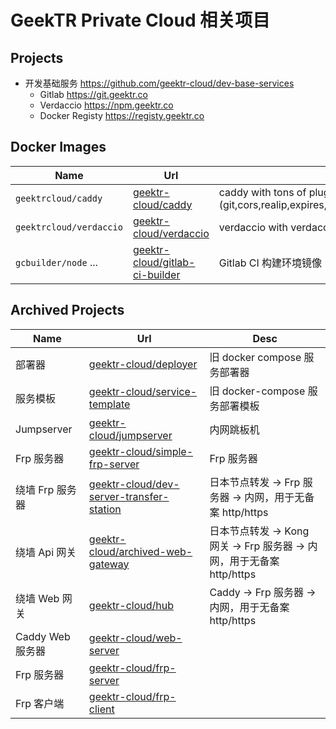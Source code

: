 # GeekTR Private Cloud 相关项目

## Projects

- 开发基础服务 https://github.com/geektr-cloud/dev-base-services
  - Gitlab https://git.geektr.co
  - Verdaccio https://npm.geektr.co
  - Docker Registy https://registy.geektr.co

## Docker Images

|Name|Url|Desc|
|-|-|-|
|`geektrcloud/caddy`|[geektr-cloud/caddy](https://github.com/geektr-cloud/caddy)|caddy with tons of plugins (git,cors,realip,expires,cache,cloudflare,dyndns,cgi,filter,forwardproxy,geoip,grpc,ipfilter,jwt,login,s3browser)|
|`geektrcloud/verdaccio`|[geektr-cloud/verdaccio](https://github.com/geektr-cloud/verdaccio)|verdaccio with verdaccio-gitlab|
|`gcbuilder/node` ...|[geektr-cloud/gitlab-ci-builder](https://github.com/geektr-cloud/gitlab-ci-builder)|Gitlab CI 构建环境镜像|


## Archived Projects

|Name|Url|Desc|
|-|-|-|
|部署器|[geektr-cloud/deployer](https://github.com/geektr-cloud/deployer)|旧 docker compose 服务部署器|
|服务模板|[geektr-cloud/service-template](https://github.com/geektr-cloud/service-template)|旧 docker-compose 服务部署模板|
|Jumpserver|[geektr-cloud/jumpserver](https://github.com/geektr-cloud/jumpserver)|内网跳板机|
|Frp 服务器|[geektr-cloud/simple-frp-server](https://github.com/geektr-cloud/simple-frp-server)|Frp 服务器|
|绕墙 Frp 服务器|[geektr-cloud/dev-server-transfer-station](https://github.com/geektr-cloud/dev-server-transfer-station)|日本节点转发 -> Frp 服务器 -> 内网，用于无备案 http/https|
|绕墙 Api 网关|[geektr-cloud/archived-web-gateway](https://github.com/geektr-cloud/archived-web-gateway)|日本节点转发 -> Kong 网关 -> Frp 服务器 -> 内网，用于无备案 http/https|
|绕墙 Web 网关|[geektr-cloud/hub](https://github.com/geektr-cloud/hub)|Caddy -> Frp 服务器 -> 内网，用于无备案 http/https|
|Caddy Web 服务器|[geektr-cloud/web-server](https://github.com/geektr-cloud/web-server)||
|Frp 服务器|[geektr-cloud/frp-server](https://github.com/geektr-cloud/frp-server)||
|Frp 客户端|[geektr-cloud/frp-client](https://github.com/geektr-cloud/frp-client)||
